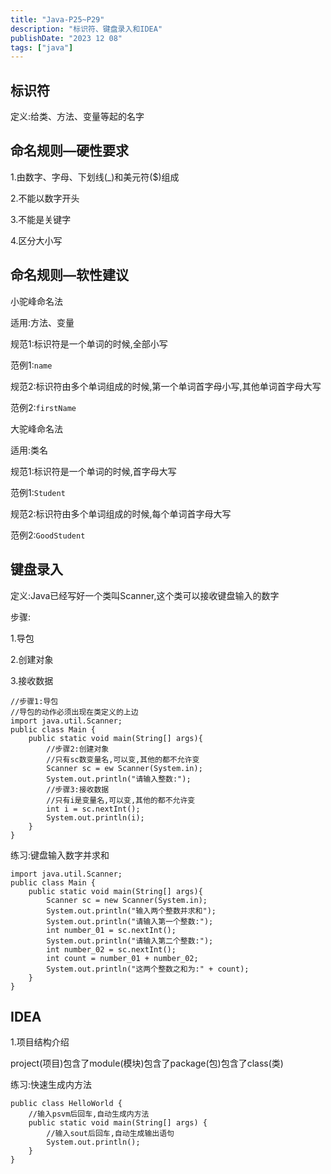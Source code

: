 ```yaml
---
title: "Java-P25~P29"
description: "标识符、键盘录入和IDEA"
publishDate: "2023 12 08"
tags: ["java"]
---
```


## 标识符
定义:给类、方法、变量等起的名字

## 命名规则—硬性要求
1.由数字、字母、下划线(_)和美元符($)组成

2.不能以数字开头

3.不能是关键字

4.区分大小写

## 命名规则—软性建议
小驼峰命名法

适用:方法、变量

规范1:标识符是一个单词的时候,全部小写

范例1:`name`

规范2:标识符由多个单词组成的时候,第一个单词首字母小写,其他单词首字母大写

范例2:`firstName`

大驼峰命名法

适用:类名

规范1:标识符是一个单词的时候,首字母大写

范例1:`Student`

规范2:标识符由多个单词组成的时候,每个单词首字母大写

范例2:`GoodStudent`

## 键盘录入
定义:Java已经写好一个类叫Scanner,这个类可以接收键盘输入的数字

步骤:

1.导包

2.创建对象

3.接收数据

```
//步骤1:导包
//导包的动作必须出现在类定义的上边
import java.util.Scanner;
public class Main {
    public static void main(String[] args){
        //步骤2:创建对象
        //只有sc数变量名,可以变,其他的都不允许变
        Scanner sc = ew Scanner(System.in);
        System.out.println("请输入整数:");
        //步骤3:接收数据
        //只有i是变量名,可以变,其他的都不允许变
        int i = sc.nextInt();
        System.out.println(i);
    }
}
```

练习:键盘输入数字并求和

```
import java.util.Scanner;
public class Main {
    public static void main(String[] args){
        Scanner sc = new Scanner(System.in);
        System.out.println("输入两个整数并求和");
        System.out.println("请输入第一个整数:");
        int number_01 = sc.nextInt();
        System.out.println("请输入第二个整数:");
        int number_02 = sc.nextInt();
        int count = number_01 + number_02;
        System.out.println("这两个整数之和为:" + count);
    }
}
```

## IDEA

1.项目结构介绍

project(项目)包含了module(模块)包含了package(包)包含了class(类)

练习:快速生成内方法

```
public class HelloWorld {
    //输入psvm后回车,自动生成内方法
    public static void main(String[] args) {
        //输入sout后回车,自动生成输出语句
        System.out.println();
    }
}
```